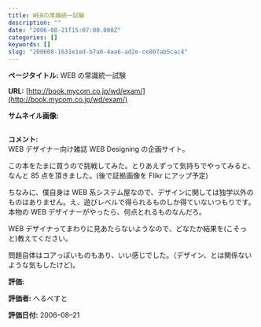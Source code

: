 ```yaml
---
title: WEBの常識統一試験
description: ""
date: "2006-08-21T15:07:00.000Z"
categories: []
keywords: []
slug: "200608-1631e1ed-b7a6-4aa6-ad2e-ce807ab5cac4"
---
```


**ページタイトル:** WEB の常識統一試験

**URL:** [http://book.mycom.co.jp/wd/exam/](http://book.mycom.co.jp/wd/exam/)

**サムネイル画像:**

![]()

**コメント:**   
WEB デザイナー向け雑誌 WEB Designing の企画サイト。

この本をたまに買うので挑戦してみた。とりあえずって気持ちでやってみると、なんと 85 点を頂きました。(後で証拠画像を Flikr にアップ予定)

ちなみに、僕自身は WEB 系システム屋なので、デザインに関しては独学以外のものはありません。え、遊びレベルで得られるものしか得ていないつもりです。本物の WEB デザイナーがやったら、何点とれるものなんだろ。

WEB デザイナってまわりに見あたらないようなので、どなたか結果を(こそっと)教えてください。

問題自体はコアっぽいものもあり、いい感じでした。（デザイン、とは関係ないような気もしたけど)。

**評価:**

**評価者:** へるべすと

**評価日付:** 2006–08–21
